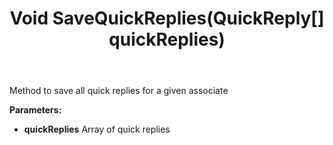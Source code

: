 ﻿---
uid: crmscript_ref_NSListAgent_SaveQuickReplies
title: Void SaveQuickReplies(QuickReply[] quickReplies)
intellisense: NSListAgent.SaveQuickReplies
keywords: NSListAgent, SaveQuickReplies
so.topic: reference
---

Method to save all quick replies for a given associate

**Parameters:**
 - **quickReplies** Array of quick replies
